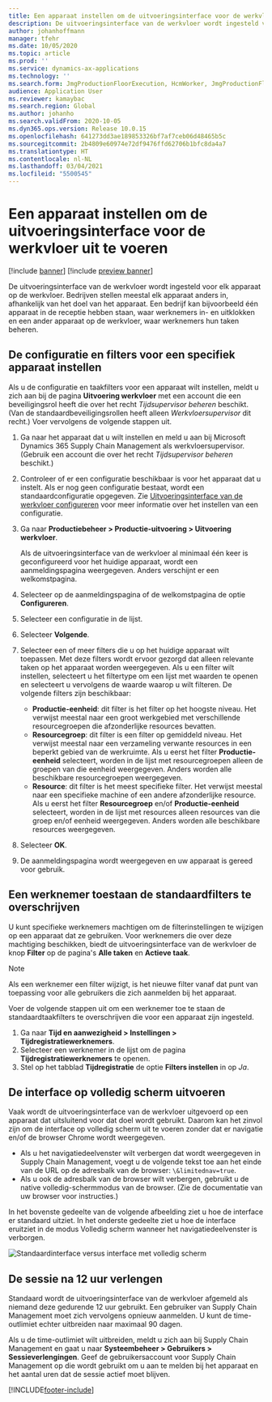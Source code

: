 ```yaml
---
title: Een apparaat instellen om de uitvoeringsinterface voor de werkvloer uit te voeren
description: De uitvoeringsinterface van de werkvloer wordt ingesteld voor elk apparaat op de werkvloer. Bedrijven stellen meestal elk apparaat anders in, afhankelijk van het doel van het apparaat. Een bedrijf kan bijvoorbeeld één apparaat in de receptie hebben staan, waar werknemers in- en uitklokken en een ander apparaat op de werkvloer, waar werknemers hun taken beheren.
author: johanhoffmann
manager: tfehr
ms.date: 10/05/2020
ms.topic: article
ms.prod: ''
ms.service: dynamics-ax-applications
ms.technology: ''
ms.search.form: JmgProductionFloorExecution, HcmWorker, JmgProductionFloorExecutionDeviceConfiguration
audience: Application User
ms.reviewer: kamaybac
ms.search.region: Global
ms.author: johanho
ms.search.validFrom: 2020-10-05
ms.dyn365.ops.version: Release 10.0.15
ms.openlocfilehash: 641273dd3ae189853326bf7af7ceb06d48465b5c
ms.sourcegitcommit: 2b4809e60974e72df9476ffd62706b1bfc8da4a7
ms.translationtype: HT
ms.contentlocale: nl-NL
ms.lasthandoff: 03/04/2021
ms.locfileid: "5500545"
---
```

# <a name="set-up-a-device-to-run-the-production-floor-execution-interface"></a>Een apparaat instellen om de uitvoeringsinterface voor de werkvloer uit te voeren

[!include [banner](../includes/banner.md)]
[!include [preview banner](../includes/preview-banner.md)]

De uitvoeringsinterface van de werkvloer wordt ingesteld voor elk apparaat op de werkvloer. Bedrijven stellen meestal elk apparaat anders in, afhankelijk van het doel van het apparaat. Een bedrijf kan bijvoorbeeld één apparaat in de receptie hebben staan, waar werknemers in- en uitklokken en een ander apparaat op de werkvloer, waar werknemers hun taken beheren.

## <a name="set-the-configuration-and-filters-for-a-specific-device"></a>De configuratie en filters voor een specifiek apparaat instellen

Als u de configuratie en taakfilters voor een apparaat wilt instellen, meldt u zich aan bij de pagina **Uitvoering werkvloer** met een account die een beveiligingsrol heeft die over het recht *Tijdsupervisor beheren* beschikt. (Van de standaardbeveiligingsrollen heeft alleen *Werkvloersupervisor* dit recht.) Voer vervolgens de volgende stappen uit.

1. Ga naar het apparaat dat u wilt instellen en meld u aan bij Microsoft Dynamics 365 Supply Chain Management als werkvloersupervisor. (Gebruik een account die over het recht *Tijdsupervisor beheren* beschikt.)
1. Controleer of er een configuratie beschikbaar is voor het apparaat dat u instelt. Als er nog geen configuratie bestaat, wordt een standaardconfiguratie opgegeven. Zie [Uitvoeringsinterface van de werkvloer configureren](production-floor-execution-configure.md) voor meer informatie over het instellen van een configuratie.
1. Ga naar **Productiebeheer \> Productie-uitvoering \> Uitvoering werkvloer**.

    Als de uitvoeringsinterface van de werkvloer al minimaal één keer is geconfigureerd voor het huidige apparaat, wordt een aanmeldingspagina weergegeven. Anders verschijnt er een welkomstpagina.

1. Selecteer op de aanmeldingspagina of de welkomstpagina de optie **Configureren**.
1. Selecteer een configuratie in de lijst.
1. Selecteer **Volgende**.
1. Selecteer een of meer filters die u op het huidige apparaat wilt toepassen. Met deze filters wordt ervoor gezorgd dat alleen relevante taken op het apparaat worden weergegeven. Als u een filter wilt instellen, selecteert u het filtertype om een lijst met waarden te openen en selecteert u vervolgens de waarde waarop u wilt filteren. De volgende filters zijn beschikbaar:

    - **Productie-eenheid**: dit filter is het filter op het hoogste niveau. Het verwijst meestal naar een groot werkgebied met verschillende resourcegroepen die afzonderlijke resources bevatten.
    - **Resourcegroep**: dit filter is een filter op gemiddeld niveau. Het verwijst meestal naar een verzameling verwante resources in een beperkt gebied van de werkruimte. Als u eerst het filter **Productie-eenheid** selecteert, worden in de lijst met resourcegroepen alleen de groepen van die eenheid weergegeven. Anders worden alle beschikbare resourcegroepen weergegeven.
    - **Resource**: dit filter is het meest specifieke filter. Het verwijst meestal naar een specifieke machine of een andere afzonderlijke resource. Als u eerst het filter **Resourcegroep** en/of **Productie-eenheid** selecteert, worden in de lijst met resources alleen resources van die groep en/of eenheid weergegeven. Anders worden alle beschikbare resources weergegeven.

1. Selecteer **OK**.
1. De aanmeldingspagina wordt weergegeven en uw apparaat is gereed voor gebruik.

## <a name="allow-a-worker-to-override-the-default-filters"></a>Een werknemer toestaan de standaardfilters te overschrijven

U kunt specifieke werknemers machtigen om de filterinstellingen te wijzigen op een apparaat dat ze gebruiken. Voor werknemers die over deze machtiging beschikken, biedt de uitvoeringsinterface van de werkvloer de knop **Filter** op de pagina's **Alle taken** en **Actieve taak**.

> [!NOTE]
> Als een werknemer een filter wijzigt, is het nieuwe filter vanaf dat punt van toepassing voor alle gebruikers die zich aanmelden bij het apparaat.

Voer de volgende stappen uit om een werknemer toe te staan de standaardtaakfilters te overschrijven die voor een apparaat zijn ingesteld.

1. Ga naar **Tijd en aanwezigheid \> Instellingen \> Tijdregistratiewerknemers**.
1. Selecteer een werknemer in de lijst om de pagina **Tijdregistratiewerknemers** te openen.
1. Stel op het tabblad **Tijdregistratie** de optie **Filters instellen** in op *Ja*.

## <a name="run-the-interface-in-full-screen-mode"></a>De interface op volledig scherm uitvoeren

Vaak wordt de uitvoeringsinterface van de werkvloer uitgevoerd op een apparaat dat uitsluitend voor dat doel wordt gebruikt. Daarom kan het zinvol zijn om de interface op volledig scherm uit te voeren zonder dat er navigatie en/of de browser Chrome wordt weergegeven.

- Als u het navigatiedeelvenster wilt verbergen dat wordt weergegeven in Supply Chain Management, voegt u de volgende tekst toe aan het einde van de URL op de adresbalk van de browser: `\&limitednav=true`.
- Als u ook de adresbalk van de browser wilt verbergen, gebruikt u de native volledig-schermmodus van de browser. (Zie de documentatie van uw browser voor instructies.)

In het bovenste gedeelte van de volgende afbeelding ziet u hoe de interface er standaard uitziet. In het onderste gedeelte ziet u hoe de interface eruitziet in de modus Volledig scherm wanneer het navigatiedeelvenster is verborgen.

![Standaardinterface versus interface met volledig scherm](media/pfei-full-screen.png "Standaardinterface versus interface met volledig scherm")

## <a name="extend-the-session-past-12-hours"></a>De sessie na 12 uur verlengen

Standaard wordt de uitvoeringsinterface van de werkvloer afgemeld als niemand deze gedurende 12 uur gebruikt. Een gebruiker van Supply Chain Management moet zich vervolgens opnieuw aanmelden. U kunt de time-outlimiet echter uitbreiden naar maximaal 90 dagen.

Als u de time-outlimiet wilt uitbreiden, meldt u zich aan bij Supply Chain Management en gaat u naar **Systeembeheer \> Gebruikers \> Sessieverlengingen**. Geef de gebruikersaccount voor Supply Chain Management op die wordt gebruikt om u aan te melden bij het apparaat en het aantal uren dat de sessie actief moet blijven.


[!INCLUDE[footer-include](../../includes/footer-banner.md)]